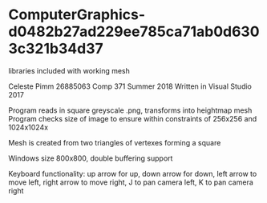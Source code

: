 # ComputerGraphics-d0482b27ad229ee785ca71ab0d6303c321b34d37
libraries included with working mesh 

Celeste Pimm 26885063 
Comp 371 Summer 2018
Written in Visual Studio 2017


Program reads in square greyscale .png, transforms into heightmap mesh Program checks size of image to ensure within constraints of 256x256 and 1024x1024x

Mesh is created from two triangles of vertexes forming a square

Windows size 800x800, double buffering support

Keyboard functionality: up arrow for up, down arrow for down, left arrow to move left, right arrow to move right, J to pan camera left, K to pan camera right
